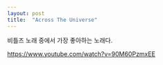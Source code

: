 ```yaml
---
layout: post
title:  "Across The Universe"
---
```


비틀즈 노래 중에서 가장 좋아하는 노래다.

https://www.youtube.com/watch?v=90M60PzmxEE
